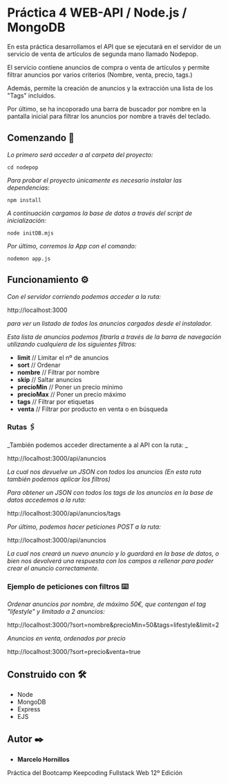 # Práctica 4 WEB-API / Node.js / MongoDB

En esta práctica desarrollamos el API que se ejecutará en el servidor de un servicio de venta de artículos de segunda mano llamado Nodepop.

El servicio contiene anuncios de compra o venta de artículos y permite filtrar anuncios por varios criterios (Nombre, venta, precio, tags.)

Además, permite la creación de anuncios y la extracción una lista de los "Tags" incluidos.

Por último, se ha incoporado una barra de buscador por nombre en la pantalla inicial para filtrar los anuncios por nombre a través del teclado.


## Comenzando 🚀

_Lo primero será acceder a al carpeta del proyecto:_

```
cd nodepop
```
_Para probar el proyecto únicamente es necesario instalar las dependencias:_

```
npm install
```

_A continuación cargamos la base de datos a través del script de inicialización:_

```
node initDB.mjs
```

_Por último, corremos la App con el comando:_

```
nodemon app.js
```


## Funcionamiento ⚙️

_Con el servidor corriendo podemos acceder a la ruta:_

http://localhost:3000

_para ver un listado de todos los anuncios cargados desde el instalador._

_Esta lista de anuncios podemos fitrarla a través de la barra de navegación utilizando cualquiera de los siguientes filtros:_

* **limit** // Limitar el nº de anuncios
* **sort** // Ordenar
* **nombre** // Filtrar por nombre 
* **skip** // Saltar anuncios
* **precioMin** // Poner un precio mínimo
* **precioMax** // Poner un precio máximo
* **tags** // Filtrar por etiquetas
* **venta** // Filtrar por producto en venta o en búsqueda


### Rutas 🖇️

_También podemos acceder directamente a al API con la ruta: _

http://localhost:3000/api/anuncios

_La cual nos devuelve un JSON con todos los anuncios (En esta ruta también podemos aplicar los filtros)_


_Para obtener un JSON con todos los tags de los anuncios en la base de datos accedemos a la ruta:_

http://localhost:3000/api/anuncios/tags


_Por último, podemos hacer peticiones POST a la ruta:_

http://localhost:3000/api/anuncios

_La cual nos creará un nuevo anuncio y lo guardará en la base de datos, o bien nos devolverá una respuesta con los campos a rellenar para poder crear el anuncio correctamente._


### Ejemplo de peticiones con filtros ⌨️

_Ordenar anuncios por nombre, de máximo 50€, que contengan el tag "lifestyle" y limitado a 2 anuncios:_

http://localhost:3000/?sort=nombre&precioMin=50&tags=lifestyle&limit=2


_Anuncios en venta, ordenados por precio_

http://localhost:3000/?sort=precio&venta=true


## Construido con 🛠️

* Node
* MongoDB
* Express
* EJS


## Autor ✒️

* **Marcelo Hornillos**

Práctica del Bootcamp Keepcoding Fullstack Web 12º Edición